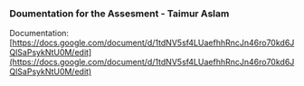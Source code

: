 
### Doumentation for the Assesment - Taimur Aslam

Documentation: [https://docs.google.com/document/d/1tdNV5sf4LUaefhhRncJn46ro70kd6JQlSaPsykNtU0M/edit](https://docs.google.com/document/d/1tdNV5sf4LUaefhhRncJn46ro70kd6JQlSaPsykNtU0M/edit)

